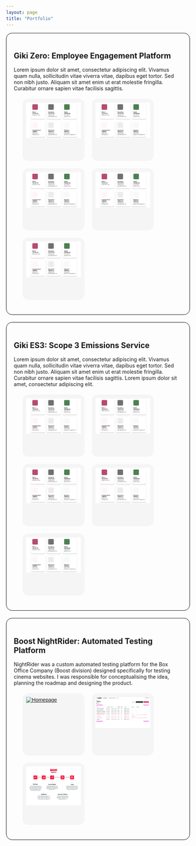 ```yaml
---
layout: page
title: "Portfolio"
---
```

<style>
.lb-album{
	width: 100%;
    display: table;
	margin: 0 auto;
	font-family: 'BebasNeueRegular', 'Arial Narrow', Arial, sans-serif;
    list-style-type: none;
    margin-top: 20px;

}
.lb-album li{
	float: left;
	margin-right: 20px;
	position: relative;
    list-style-type: none;
}
.lb-album li > a,
.lb-album li > a img{
	display: block;
}
.lb-album li > a{
	width: 150px;
	height: 150px;
	position: relative;
	padding: 10px;
	background: #F5F5F5;
	border-radius: 16px;
    margin-bottom: 20px;
}

.lb-album li > a span{
	position: absolute;
	width: 150px;
	height: 150px;
	top: 10px;
	left: 10px;
	text-align: center;
	line-height: 150px;
	color: rgba(27,54,81,0.8);
	font-size: 24px;
	opacity: 0;
	background: 
		radial-gradient(
			center, 
			ellipse cover, 
			rgba(255,255,255,0.56) 0%,
			rgba(241,210,194,1) 100%
		);
	transition: opacity 0.3s linear;
}
.lb-album li > a:hover span{
	opacity: 1;
}

.lb-overlay{
	width: 0px;
	height: 0px;
	position: fixed;
	overflow: hidden;
	left: 0px;
	top: 0px;
	padding: 0px;
	z-index: 99;
	text-align: center;
	background: 
		radial-gradient(
			center, 
			ellipse cover, 
			rgba(255,255,255,0.56) 0%,
			rgba(241,210,194,1) 100%
		);
}

.lb-overlay > div{
	position: relative;
	color: rgba(27,54,81,0.8);
	width: 550px;
	height: 80px;
	margin: 40px auto 0px auto;
}
.lb-overlay div h3,
.lb-overlay div p{
	padding: 0px 20px;
	width: 200px;
	height: 60px;
}
.lb-overlay div h3{
	font-size: 36px;
	float: left;
	text-align: right;
	border-right: 1px solid rgba(27,54,81,0.4);
}
.lb-overlay div h3 span,
.lb-overlay div p{
	font-size: 16px;
	font-family: Constantia, Palatino, serif;
	font-style: italic;
}
.lb-overlay div h3 span{
	display: block;
	line-height: 6px;
}
.lb-overlay div p{
	font-size: 14px;
	text-align: left;
	float: left;
	width: 260px;
}

.lb-overlay a.lb-close{
	z-index: 1001;
	color: #000000;
	position: absolute;
	top: 100px;
	left: 50%;
	font-size: 15px;
	line-height: 26px;
	text-align: center;
	width: 126px;
	height: 23px;
	overflow: hidden;
	margin-left: -55px;
	opacity: 0;
    font-family: HKGrotesk-Medium;
}

.lb-overlay:target {
	width: auto;
	height: auto;
	bottom: 0px;
	right: 0px;
	padding: 80px 100px 120px 100px;
    background: #F5F5F5;
    overflow: scroll;
}

.lb-overlay:target img,
.lb-overlay:target a.lb-close{
	opacity: 1;
}

.lb-overlay:target img {
	animation: fadeInScale 1.2s ease-in-out;
    margin-top: 55px;
    width: 800px !important;
}
@keyframes fadeInScale {
  0% { transform: scale(0.6); opacity: 0; }
  100% { transform: scale(1); opacity: 1; }
}

.portfolio1 {
    border: 1px solid #000000;
    border-radius: 16px;
    padding: 20px;
    margin-bottom: 20px;
}

</style>
<div class="portfolio1">
<h2>Giki Zero: Employee Engagement Platform</h2> 

Lorem ipsum dolor sit amet, consectetur adipiscing elit. Vivamus quam nulla, sollicitudin vitae viverra vitae, dapibus eget tortor. Sed non nibh justo. Aliquam sit amet enim ut erat molestie fringilla. Curabitur ornare sapien vitae facilisis sagittis. 

<ul class="lb-album">
	<li>
		<a href="#image-1">
			<img src="/assets/img/designsystems.png" alt="image01">
		</a>
        <div class="lb-overlay" id="image-1">
            <img src="/assets/img/designsystems.png" alt="image01" />
            <a href="#page" class="lb-close">Return to Portfolio</a>    
        </div>
	</li>
	<li>
		<a href="#image-2">
			<img src="/assets/img/designsystems.png" alt="image01">
		</a>
        <div class="lb-overlay" id="image-2">
            <img src="/assets/img/designsystems.png" alt="image01" />
            <a href="#page" class="lb-close">Return to Portfolio</a>    
        </div>
	</li>
    	<li>
		<a href="#image-3">
			<img src="/assets/img/designsystems.png" alt="image01">
		</a>
        <div class="lb-overlay" id="image-3">
            <img src="/assets/img/designsystems.png" alt="image01" />
            <a href="#page" class="lb-close">Return to Portfolio</a>    
        </div>
	</li>
    <li>
		<a href="#image-4">
			<img src="/assets/img/designsystems.png" alt="image01">
		</a>
        <div class="lb-overlay" id="image-4">
            <img src="/assets/img/designsystems.png" alt="image01" />
            <a href="#page" class="lb-close">Return to Portfolio</a>    
        </div>
	</li>
        <li>
		<a href="#image-5">
			<img src="/assets/img/designsystems.png" alt="image01">
		</a>
        <div class="lb-overlay" id="image-5">
            <img src="/assets/img/designsystems.png" alt="image01" />
            <a href="#page" class="lb-close">Return to Portfolio</a>    
        </div>
	</li>
</ul>
</div>
<div class="portfolio1">
<h2>Giki ES3: Scope 3 Emissions Service</h2> 

Lorem ipsum dolor sit amet, consectetur adipiscing elit. Vivamus quam nulla, sollicitudin vitae viverra vitae, dapibus eget tortor. Sed non nibh justo. Aliquam sit amet enim ut erat molestie fringilla. Curabitur ornare sapien vitae facilisis sagittis. Lorem ipsum dolor sit amet, consectetur adipiscing elit. 

<ul class="lb-album">
	<li>
		<a href="#image-6">
			<img src="/assets/img/designsystems.png" alt="image01">
		</a>
        <div class="lb-overlay" id="image-6">
            <img src="/assets/img/designsystems.png" alt="image01" />
            <a href="#page" class="lb-close">Return to Portfolio</a>    
        </div>
	</li>
	<li>
		<a href="#image-7">
			<img src="/assets/img/designsystems.png" alt="image01">
		</a>
        <div class="lb-overlay" id="image-7">
            <img src="/assets/img/designsystems.png" alt="image01" />
            <a href="#page" class="lb-close">Return to Portfolio</a>    
        </div>
	</li>
    	<li>
		<a href="#image-8">
			<img src="/assets/img/designsystems.png" alt="image01">
		</a>
        <div class="lb-overlay" id="image-8">
            <img src="/assets/img/designsystems.png" alt="image01" />
            <a href="#page" class="lb-close">Return to Portfolio</a>    
        </div>
	</li>
    	<li>
		<a href="#image-9">
			<img src="/assets/img/designsystems.png" alt="image01">
		</a>
        <div class="lb-overlay" id="image-9">
            <img src="/assets/img/designsystems.png" alt="image01" />
            <a href="#page" class="lb-close">Return to Portfolio</a>    
        </div>
	</li>
    	<li>
		<a href="#image-10">
			<img src="/assets/img/designsystems.png" alt="image01">
		</a>
        <div class="lb-overlay" id="image-10">
            <img src="/assets/img/designsystems.png" alt="image01" />
            <a href="#page" class="lb-close">Return to Portfolio</a>    
        </div>
	</li>
</ul>
</div>
<div class="portfolio1">
<h2>Boost NightRider: Automated Testing Platform</h2> 

NightRider was a custom automated testing platform for the Box Office Company (Boost division) designed specifically for testing cinema websites. I was responsible for conceptualising the idea, planning the roadmap and designing the product. 

<ul class="lb-album">
	<li>
		<a href="#image-11">
			<img src="/assets/img/nightrider1.jpg" alt="Homepage">
		</a>
        <div class="lb-overlay" id="image-11">
            <img src="/assets/img/nightrider1.jpg" alt="Homepage" />
            <a href="#page" class="lb-close">Return to Portfolio</a>    
        </div>
	</li>
	<li>
		<a href="#image-12">
			<img src="/assets/img/nightrider2.jpg" alt="Comparison">
		</a>
        <div class="lb-overlay" id="image-12">
            <img src="/assets/img/nightrider2.jpg" alt="Comparison" />
            <a href="#page" class="lb-close">Return to Portfolio</a>    
        </div>
	</li>
    	<li>
		<a href="#image-13">
			<img src="/assets/img/nightrider3.jpg" alt="Roadmap">
		</a>
        <div class="lb-overlay" id="image-13">
            <img src="/assets/img/nightrider3.jpg" alt="Roadmap" />
            <a href="#page" class="lb-close">Return to Portfolio</a>    
        </div>
	</li>

</ul>
</div>
